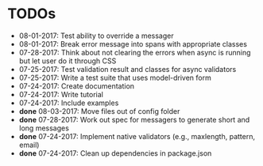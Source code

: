 # TODOs

* 08-01-2017: Test ability to override a messager
* 08-01-2017: Break error message into spans with appropriate classes
* 07-28-2017: Think about not clearing the errors when async is running but let user do it through CSS
* 07-25-2017: Test validation result and classes for async validators
* 07-25-2017: Write a test suite that uses model-driven form
* 07-24-2017: Create documentation
* 07-24-2017: Write tutorial
* 07-24-2017: Include examples
* **done** 08-03-2017: Move files out of config folder
* **done** 07-28-2017: Work out spec for messagers to generate short and long messages
* **done** 07-24-2017: Implement native validators (e.g., maxlength, pattern, email)
* **done** 07-24-2017: Clean up dependencies in package.json
